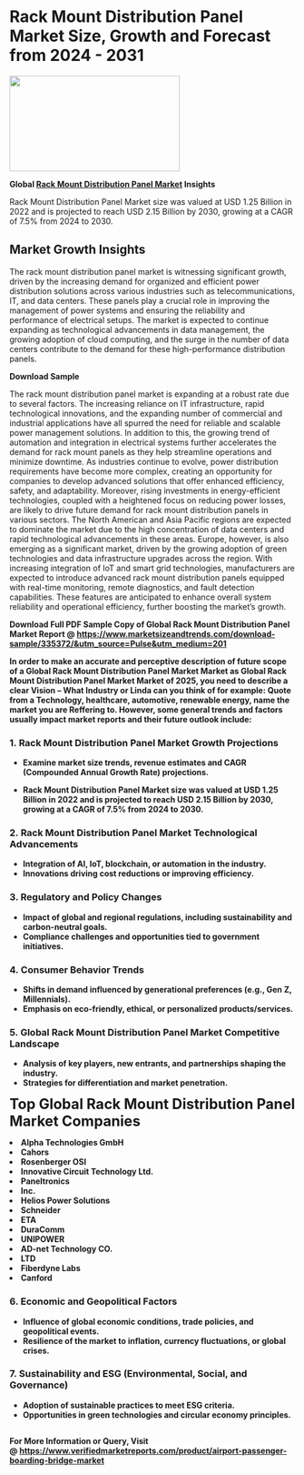 <H1>Rack Mount Distribution Panel Market Size, Growth and Forecast from 2024 - 2031</H1><img class="aligncenter size-medium wp-image-584254" src="https://thirdeyenews.in/wp-content/uploads/2024/09/Global-Market-Research-300x168.jpeg" alt="" width="300" height="168" /><p><strong>Global&nbsp;<a href="https://www.marketsizeandtrends.com/download-sample/335372/&amp;utm_source=Pulse&amp;utm_medium=201">Rack Mount Distribution Panel Market</a> Insights</strong></p><p>Rack Mount Distribution Panel Market size was valued at USD 1.25 Billion in 2022 and is projected to reach USD 2.15 Billion by 2030, growing at a CAGR of 7.5% from 2024 to 2030.</p><p><h2>Market Growth Insights</h2> <p>The rack mount distribution panel market is witnessing significant growth, driven by the increasing demand for organized and efficient power distribution solutions across various industries such as telecommunications, IT, and data centers. These panels play a crucial role in improving the management of power systems and ensuring the reliability and performance of electrical setups. The market is expected to continue expanding as technological advancements in data management, the growing adoption of cloud computing, and the surge in the number of data centers contribute to the demand for these high-performance distribution panels.</p> <p><strong>Download Sample</strong></p> <p>The rack mount distribution panel market is expanding at a robust rate due to several factors. The increasing reliance on IT infrastructure, rapid technological innovations, and the expanding number of commercial and industrial applications have all spurred the need for reliable and scalable power management solutions. In addition to this, the growing trend of automation and integration in electrical systems further accelerates the demand for rack mount panels as they help streamline operations and minimize downtime. As industries continue to evolve, power distribution requirements have become more complex, creating an opportunity for companies to develop advanced solutions that offer enhanced efficiency, safety, and adaptability. Moreover, rising investments in energy-efficient technologies, coupled with a heightened focus on reducing power losses, are likely to drive future demand for rack mount distribution panels in various sectors. The North American and Asia Pacific regions are expected to dominate the market due to the high concentration of data centers and rapid technological advancements in these areas. Europe, however, is also emerging as a significant market, driven by the growing adoption of green technologies and data infrastructure upgrades across the region. With increasing integration of IoT and smart grid technologies, manufacturers are expected to introduce advanced rack mount distribution panels equipped with real-time monitoring, remote diagnostics, and fault detection capabilities. These features are anticipated to enhance overall system reliability and operational efficiency, further boosting the market’s growth. <p><strong></p><p><span class=""><strong>Download Full PDF Sample Copy of Global Rack Mount Distribution Panel Market Report</strong> @ <a href="https://www.marketsizeandtrends.com/download-sample/335372/&amp;utm_source=Pulse&amp;utm_medium=201" target="_blank">https://www.marketsizeandtrends.com/download-sample/335372/&amp;utm_source=Pulse&amp;utm_medium=201</a></span></p><p>In order to make an accurate and perceptive description of future scope of a Global&nbsp;Rack Mount Distribution Panel Market Market as Global&nbsp;Rack Mount Distribution Panel Market Market of 2025, you need to describe a clear Vision &ndash; What Industry or Linda can you think of for example: Quote from a Technology, healthcare, automotive, renewable energy, name the market you are Reffering to. However, some general trends and factors usually impact market reports and their future outlook include:</p><h3>1.&nbsp;<strong>Rack Mount Distribution Panel Market Growth Projections</strong></h3><ul><li>Examine market size trends, revenue estimates and CAGR (Compounded Annual Growth Rate) projections.</li><li><p>Rack Mount Distribution Panel Market size was valued at USD 1.25 Billion in 2022 and is projected to reach USD 2.15 Billion by 2030, growing at a CAGR of 7.5% from 2024 to 2030.</p></li></ul><h3>2.&nbsp;<strong>Rack Mount Distribution Panel Market Technological Advancements</strong></h3><ul><li>Integration of AI, IoT, blockchain, or automation in the industry.</li><li>Innovations driving cost reductions or improving efficiency.</li></ul><h3>3.&nbsp;<strong>Regulatory and Policy Changes</strong></h3><ul><li>Impact of global and regional regulations, including sustainability and carbon-neutral goals.</li><li>Compliance challenges and opportunities tied to government initiatives.</li></ul><h3>4.&nbsp;<strong>Consumer Behavior Trends</strong></h3><ul><li>Shifts in demand influenced by generational preferences (e.g., Gen Z, Millennials).</li><li>Emphasis on eco-friendly, ethical, or personalized products/services.</li></ul><h3>5.&nbsp;<strong>Global Rack Mount Distribution Panel Market Competitive Landscape</strong></h3><ul><li>Analysis of key players, new entrants, and partnerships shaping the industry.</li><li>Strategies for differentiation and market penetration.</li></ul><p data-pm-slice="1 1 []"><span style="color: inherit; font-family: inherit; font-size: 25px;">Top Global Rack Mount Distribution Panel Market Companies</span></p><div class="" data-test-id=""><p><li>Alpha Technologies GmbH</li><li> Cahors</li><li> Rosenberger OSI</li><li> Innovative Circuit Technology Ltd.</li><li> Paneltronics</li><li> Inc.</li><li> Helios Power Solutions</li><li> Schneider</li><li> ETA</li><li> DuraComm</li><li> UNIPOWER</li><li> AD-net Technology CO.</li><li> LTD</li><li> Fiberdyne Labs</li><li> Canford</li></p></div><h3>6.&nbsp;<strong>Economic and Geopolitical Factors</strong></h3><ul><li>Influence of global economic conditions, trade policies, and geopolitical events.</li><li>Resilience of the market to inflation, currency fluctuations, or global crises.</li></ul><h3>7.&nbsp;<strong>Sustainability and ESG (Environmental, Social, and Governance)</strong></h3><ul><li>Adoption of sustainable practices to meet ESG criteria.</li><li>Opportunities in green technologies and circular economy principles.</li></ul><h2><strong style="font-size: 14px;">For More Information or Query, Visit @&nbsp;</strong><a style="background-color: #ffffff; font-size: 14px;" href="https://www.marketsizeandtrends.com/report/rack-mount-distribution-panel-market/" target="_blank">https://www.verifiedmarketreports.com/product/airport-passenger-boarding-bridge-market</a></h2>
